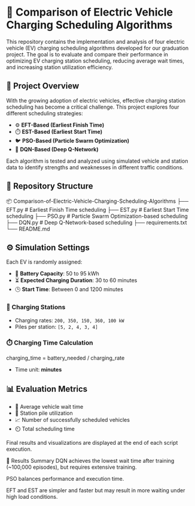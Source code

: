 # 🔋 Comparison of Electric Vehicle Charging Scheduling Algorithms

This repository contains the implementation and analysis of four electric vehicle (EV) charging scheduling algorithms developed for our graduation project. The goal is to evaluate and compare their performance in optimizing EV charging station scheduling, reducing average wait times, and increasing station utilization efficiency.

## 📘 Project Overview

With the growing adoption of electric vehicles, effective charging station scheduling has become a critical challenge. This project explores four different scheduling strategies:

- ⚙️ **EFT-Based (Earliest Finish Time)**
- ⏱️ **EST-Based (Earliest Start Time)**
- 🐦 **PSO-Based (Particle Swarm Optimization)**
- 🧠 **DQN-Based (Deep Q-Network)**

Each algorithm is tested and analyzed using simulated vehicle and station data to identify strengths and weaknesses in different traffic conditions.

## 📂 Repository Structure

📦 Comparison-of-Electric-Vehicle-Charging-Scheduling-Algorithms
├── EFT.py # Earliest Finish Time scheduling
├── EST.py # Earliest Start Time scheduling
├── PSO.py # Particle Swarm Optimization-based scheduling
├── DQN.py # Deep Q-Network-based scheduling
├── requirements.txt
└── README.md

## ⚙️ Simulation Settings

Each EV is randomly assigned:

- 🔋 **Battery Capacity**: 50 to 95 kWh  
- ⏳ **Expected Charging Duration**: 30 to 60 minutes  
- 🕒 **Start Time**: Between 0 and 1200 minutes

### 🚉 Charging Stations

- Charging rates: `200, 350, 150, 360, 100 kW`
- Piles per station: `[5, 2, 4, 3, 4]`

### ⏱️ Charging Time Calculation

charging_time = battery_needed / charging_rate

- Time unit: **minutes**

## 📊 Evaluation Metrics

- 🚗 Average vehicle wait time  
- 🔌 Station pile utilization  
- 📈 Number of successfully scheduled vehicles  
- ⏲️ Total scheduling time  

Final results and visualizations are displayed at the end of each script execution.

📌 Results Summary
DQN achieves the lowest wait time after training (~100,000 episodes), but requires extensive training.

PSO balances performance and execution time.

EFT and EST are simpler and faster but may result in more waiting under high load conditions.
